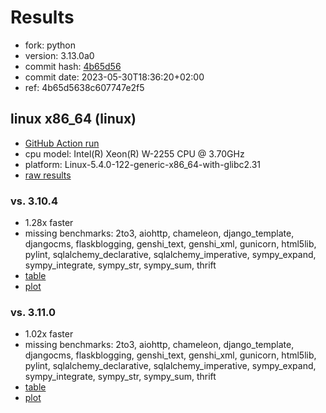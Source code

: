 # Results

- fork: python
- version: 3.13.0a0
- commit hash: [4b65d56](https://github.com/python/cpython/commit/4b65d56)
- commit date: 2023-05-30T18:36:20+02:00
- ref: 4b65d5638c607747e2f5

## linux x86_64 (linux)

- [GitHub Action run](https://github.com/faster-cpython/benchmarking/actions/runs/5134769040)
- cpu model: Intel(R) Xeon(R) W-2255 CPU @ 3.70GHz
- platform: Linux-5.4.0-122-generic-x86_64-with-glibc2.31
- [raw results](bm-20230530-linux-x86_64-python-4b65d5638c607747e2f5-3.13.0a0-4b65d56.json)

### vs. 3.10.4

- 1.28x faster
- missing benchmarks: 2to3, aiohttp, chameleon, django_template, djangocms, flaskblogging, genshi_text, genshi_xml, gunicorn, html5lib, pylint, sqlalchemy_declarative, sqlalchemy_imperative, sympy_expand, sympy_integrate, sympy_str, sympy_sum, thrift
- [table](bm-20230530-linux-x86_64-python-4b65d5638c607747e2f5-3.13.0a0-4b65d56-vs-3.10.4.md)
- [plot](bm-20230530-linux-x86_64-python-4b65d5638c607747e2f5-3.13.0a0-4b65d56-vs-3.10.4.png)

### vs. 3.11.0

- 1.02x faster
- missing benchmarks: 2to3, aiohttp, chameleon, django_template, djangocms, flaskblogging, genshi_text, genshi_xml, gunicorn, html5lib, pylint, sqlalchemy_declarative, sqlalchemy_imperative, sympy_expand, sympy_integrate, sympy_str, sympy_sum, thrift
- [table](bm-20230530-linux-x86_64-python-4b65d5638c607747e2f5-3.13.0a0-4b65d56-vs-3.11.0.md)
- [plot](bm-20230530-linux-x86_64-python-4b65d5638c607747e2f5-3.13.0a0-4b65d56-vs-3.11.0.png)

